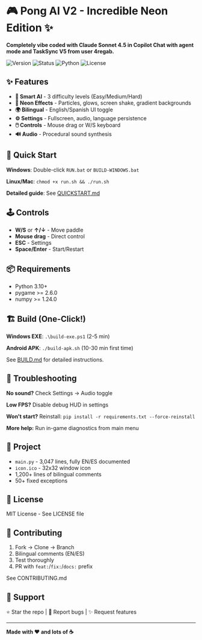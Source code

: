 # 🎮 Pong AI V2 - Incredible Neon Edition ✨

**Completely vibe coded with Claude Sonnet 4.5 in Copilot Chat with agent mode and TaskSync V5 from user 4regab.**

![Version](https://img.shields.io/badge/version-1.0.0--alpha-blue.svg)
![Status](https://img.shields.io/badge/status-alpha-yellow.svg)
![Python](https://img.shields.io/badge/python-3.10+-green.svg)
![License](https://img.shields.io/badge/license-MIT-orange.svg)

## ✨ Features

- **🤖 Smart AI** - 3 difficulty levels (Easy/Medium/Hard)
- **🎨 Neon Effects** - Particles, glows, screen shake, gradient backgrounds
- **🌍 Bilingual** - English/Spanish UI toggle
- **⚙️ Settings** - Fullscreen, audio, language persistence
- **🖱️ Controls** - Mouse drag or W/S keyboard
- **🔊 Audio** - Procedural sound synthesis

## 🚀 Quick Start

**Windows**: Double-click `RUN.bat` or `BUILD-WINDOWS.bat`

**Linux/Mac**: `chmod +x run.sh && ./run.sh`

**Detailed guide**: See [QUICKSTART.md](QUICKSTART.md)

## 🕹️ Controls

- **W/S** or **↑/↓** - Move paddle
- **Mouse drag** - Direct control
- **ESC** - Settings
- **Space/Enter** - Start/Restart

## 📦 Requirements

- Python 3.10+
- pygame >= 2.6.0
- numpy >= 1.24.0

## 🏗️ Build (One-Click!)

**Windows EXE**: `.\build-exe.ps1` (2-5 min)

**Android APK**: `./build-apk.sh` (10-30 min first time)

See [BUILD.md](BUILD.md) for detailed instructions.

## 🐛 Troubleshooting

**No sound?** Check Settings → Audio toggle

**Low FPS?** Disable debug HUD in settings

**Won't start?** Reinstall: `pip install -r requirements.txt --force-reinstall`

**More help:** Run in-game diagnostics from main menu

## 📁 Project

- `main.py` - 3,047 lines, fully EN/ES documented
- `icon.ico` - 32x32 window icon
- 1,200+ lines of bilingual comments
- 50+ fixed exceptions

## 📝 License

MIT License - See LICENSE file

## 🤝 Contributing

1. Fork → Clone → Branch
2. Bilingual comments (EN/ES)
3. Test thoroughly
4. PR with `feat:`/`fix:`/`docs:` prefix

See CONTRIBUTING.md

## 🌟 Support

⭐ Star the repo | 🐛 Report bugs | ✨ Request features

---

**Made with ❤️ and lots of ☕**
